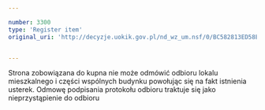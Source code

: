 ```yaml
---

number: 3300
type: 'Register item'
original_uri: 'http://decyzje.uokik.gov.pl/nd_wz_um.nsf/0/BC582813ED58E4D9C1257A30002CA0E1?OpenDocument'


---
```


Strona zobowiązana do kupna nie może odmówić odbioru lokalu mieszkalnego i części wspólnych budynku powołując się na fakt istnienia usterek. Odmowę podpisania protokołu odbioru traktuje się jako nieprzystąpienie do odbioru
